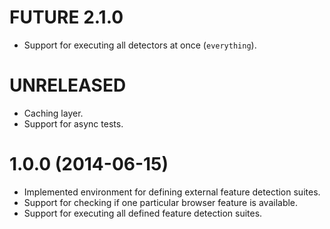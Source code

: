 # FUTURE 2.1.0

  * Support for executing all detectors at once (`everything`).

# UNRELEASED

  * Caching layer.
  * Support for async tests.

# 1.0.0 (2014-06-15)

  * Implemented environment for defining external feature detection suites.
  * Support for checking if one particular browser feature is available.
  * Support for executing all defined feature detection suites.